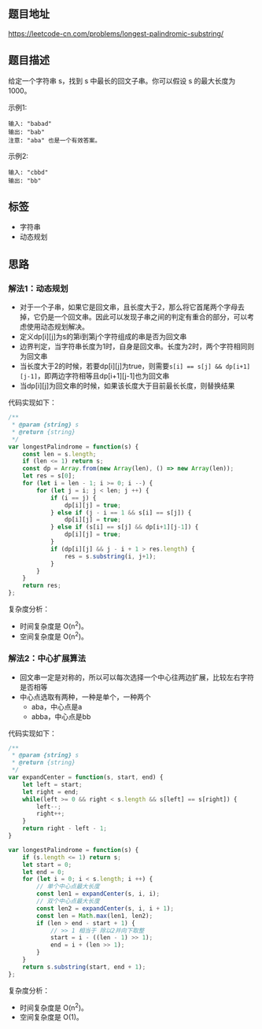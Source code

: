 ## 题目地址

https://leetcode-cn.com/problems/longest-palindromic-substring/

## 题目描述

给定一个字符串 s，找到 s 中最长的回文子串。你可以假设 s 的最大长度为 1000。

示例1:
```
输入: "babad"
输出: "bab"
注意: "aba" 也是一个有效答案。
```

示例2:
```
输入: "cbbd"
输出: "bb"
```

## 标签

- 字符串
- 动态规划

## 思路

### 解法1：动态规划

- 对于一个子串，如果它是回文串，且长度大于2，那么将它首尾两个字母去掉，它仍是一个回文串。因此可以发现子串之间的判定有重合的部分，可以考虑使用动态规划解决。
- 定义dp[i][j]为s的第i到第j个字符组成的串是否为回文串
- 边界判定，当字符串长度为1时，自身是回文串。长度为2时，两个字符相同则为回文串
- 当长度大于2的时候，若要dp[i][j]为true，则需要`s[i] == s[j] && dp[i+1][j-1]`，即两边字符相等且dp[i+1][j-1]也为回文串
- 当dp[i][j]为回文串的时候，如果该长度大于目前最长长度，则替换结果


代码实现如下：
```javascript
/**
 * @param {string} s
 * @return {string}
 */
var longestPalindrome = function(s) {
    const len = s.length;
    if (len <= 1) return s;
    const dp = Array.from(new Array(len), () => new Array(len));
    let res = s[0];
    for (let i = len - 1; i >= 0; i --) {
        for (let j = i; j < len; j ++) {
            if (i == j) {
                dp[i][j] = true;
            } else if (j - i == 1 && s[i] == s[j]) {
                dp[i][j] = true;
            } else if (s[i] == s[j] && dp[i+1][j-1]) {
                dp[i][j] = true;
            }
            if (dp[i][j] && j - i + 1 > res.length) {
                res = s.substring(i, j+1);
            }
        }
    }
    return res;
};
```

复杂度分析：

- 时间复杂度是 O(n<sup>2</sup>)。
- 空间复杂度是 O(n<sup>2</sup>)。

### 解法2：中心扩展算法

- 回文串一定是对称的，所以可以每次选择一个中心往两边扩展，比较左右字符是否相等
- 中心点选取有两种，一种是单个，一种两个
  - aba，中心点是a
  - abba，中心点是bb

代码实现如下：
```javascript
/**
 * @param {string} s
 * @return {string}
 */
var expandCenter = function(s, start, end) {
    let left = start;
    let right = end;
    while(left >= 0 && right < s.length && s[left] == s[right]) {
        left--;
        right++;
    }
    return right - left - 1;
}

var longestPalindrome = function(s) {
    if (s.length <= 1) return s;
    let start = 0;
    let end = 0;
    for (let i = 0; i < s.length; i ++) {
        // 单个中心点最大长度
        const len1 = expandCenter(s, i, i);
        // 双个中心点最大长度
        const len2 = expandCenter(s, i, i + 1);
        const len = Math.max(len1, len2);
        if (len > end - start + 1) {
            // >> 1 相当于 除以2并向下取整
            start = i - ((len - 1) >> 1);
            end = i + (len >> 1);
        }
    }
    return s.substring(start, end + 1);
};
```

复杂度分析：

- 时间复杂度是 O(n<sup>2</sup>)。
- 空间复杂度是 O(1)。
